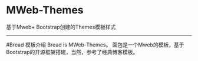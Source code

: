 # MWeb-Themes
基于Mweb+ Bootstrap创建的Themes模板样式

---
#Bread 模板介绍
Bread is MWeb-Themes。
面包是一个Mweb的模板，基于Bootstrap的开源框架搭建，当然，参考了经典博客模板。

